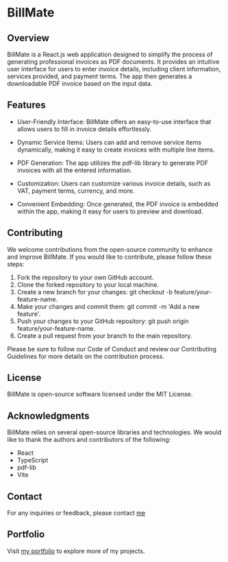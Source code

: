 # BillMate

## Overview

BillMate is a React.js web application designed to simplify the process of generating professional invoices as PDF documents. It provides an intuitive user interface for users to enter invoice details, including client information, services provided, and payment terms. The app then generates a downloadable PDF invoice based on the input data.

## Features

- User-Friendly Interface: BillMate offers an easy-to-use interface that allows users to fill in invoice details effortlessly.

- Dynamic Service Items: Users can add and remove service items dynamically, making it easy to create invoices with multiple line items.

- PDF Generation: The app utilizes the pdf-lib library to generate PDF invoices with all the entered information.

- Customization: Users can customize various invoice details, such as VAT, payment terms, currency, and more.

- Convenient Embedding: Once generated, the PDF invoice is embedded within the app, making it easy for users to preview and download.

## Contributing

We welcome contributions from the open-source community to enhance and improve BillMate. If you would like to contribute, please follow these steps:

1. Fork the repository to your own GitHub account.
2. Clone the forked repository to your local machine.
3. Create a new branch for your changes: git checkout -b feature/your-feature-name.
4. Make your changes and commit them: git commit -m 'Add a new feature'.
5. Push your changes to your GitHub repository: git push origin feature/your-feature-name.
6. Create a pull request from your branch to the main repository.

Please be sure to follow our Code of Conduct and review our Contributing Guidelines for more details on the contribution process.

## License

BillMate is open-source software licensed under the MIT License.

## Acknowledgments

BillMate relies on several open-source libraries and technologies. We would like to thank the authors and contributors of the following:

- React
- TypeScript
- pdf-lib
- Vite

## Contact

For any inquiries or feedback, please contact [me](mailto:joansegoviadev@pm.me)

## Portfolio

Visit [my portfolio](https://joansegovia.com/) to explore more of my projects.
